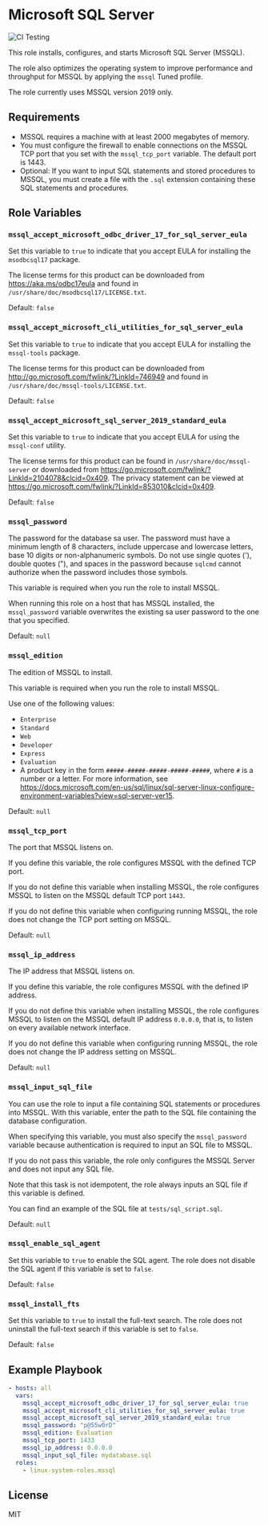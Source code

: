 # Microsoft SQL Server

![CI Testing](https://github.com/linux-system-roles/template/workflows/tox/badge.svg)

This role installs, configures, and starts Microsoft SQL Server (MSSQL).

The role also optimizes the operating system to improve performance and
throughput for MSSQL by applying the `mssql` Tuned profile.

The role currently uses MSSQL version 2019 only.

## Requirements

* MSSQL requires a machine with at least 2000 megabytes of memory.
* You must configure the firewall to enable connections on the MSSQL TCP port that
  you set with the `mssql_tcp_port` variable. The default port is 1443.
* Optional: If you want to input SQL statements and stored procedures to MSSQL,
  you must create a file with the `.sql` extension containing these SQL
  statements and procedures.

## Role Variables

### `mssql_accept_microsoft_odbc_driver_17_for_sql_server_eula`

Set this variable to `true` to indicate that you accept EULA for installing the
`msodbcsql17` package.

The license terms for this product can be downloaded
from <https://aka.ms/odbc17eula> and found in `/usr/share/doc/msodbcsql17/LICENSE.txt`.

Default: `false`

### `mssql_accept_microsoft_cli_utilities_for_sql_server_eula`

Set this variable to `true` to indicate that you accept EULA for installing the
`mssql-tools` package.

The license terms for this product can be downloaded
from <http://go.microsoft.com/fwlink/?LinkId=746949> and found in
`/usr/share/doc/mssql-tools/LICENSE.txt`.

Default: `false`

### `mssql_accept_microsoft_sql_server_2019_standard_eula`

Set this variable to `true` to indicate that you accept EULA for using the
`mssql-conf` utility.

The license terms for this product can be found in `/usr/share/doc/mssql-server`
or downloaded from <https://go.microsoft.com/fwlink/?LinkId=2104078&clcid=0x409>.
The privacy statement can be viewed at
<https://go.microsoft.com/fwlink/?LinkId=853010&clcid=0x409>.

Default: `false`

### `mssql_password`

The password for the database sa user. The password must have a minimum length
of 8 characters, include uppercase and lowercase letters, base 10 digits or
non-alphanumeric symbols. Do not use single quotes ('), double quotes ("), and
spaces in the password because `sqlcmd` cannot authorize when the password
includes those symbols.

This variable is required when you run the role to install MSSQL.

When running this role on a host that has MSSQL installed, the `mssql_password`
variable overwrites the existing sa user password to the one that you specified.

Default: `null`

### `mssql_edition`

The edition of MSSQL to install.

This variable is required when you run the role to install MSSQL.

Use one of the following values:

* `Enterprise`
* `Standard`
* `Web`
* `Developer`
* `Express`
* `Evaluation`
* A product key in the form `#####-#####-#####-#####-#####`, where `#` is a
  number or a letter.
  For more information, see
  <https://docs.microsoft.com/en-us/sql/linux/sql-server-linux-configure-environment-variables?view=sql-server-ver15>.

Default: `null`

### `mssql_tcp_port`

The port that MSSQL listens on.

If you define this variable, the role configures MSSQL with the defined TCP
port.

If you do not define this variable when installing MSSQL, the role configures
MSSQL to listen on the MSSQL default TCP port `1443`.

If you do not define this variable when configuring running MSSQL, the role does
not change the TCP port setting on MSSQL.

Default: `null`

### `mssql_ip_address`

The IP address that MSSQL listens on.

If you define this variable, the role configures MSSQL with the defined IP
address.

If you do not define this variable when installing MSSQL, the role configures
MSSQL to listen on the MSSQL default IP address `0.0.0.0`, that is, to listen on
every available network interface.

If you do not define this variable when configuring running MSSQL, the role does
not change the IP address setting on MSSQL.

Default: `null`

### `mssql_input_sql_file`

You can use the role to input a file containing SQL statements or procedures into
MSSQL. With this variable, enter the path to the SQL file containing the
database configuration.

When specifying this variable, you must also specify the `mssql_password`
variable because authentication is required to input an SQL file to MSSQL.

If you do not pass this variable, the role only configures the MSSQL Server
and does not input any SQL file.

Note that this task is not idempotent, the role always inputs an SQL file if
this variable is defined.

You can find an example of the SQL file at `tests/sql_script.sql`.

Default: `null`

### `mssql_enable_sql_agent`

Set this variable to `true` to enable the SQL agent. The role does not disable
the SQL agent if this variable is set to `false`.

Default: `false`

### `mssql_install_fts`

Set this variable to `true` to install the full-text search. The role does not
uninstall the full-text search if this variable is set to `false`.

Default: `false`

## Example Playbook

```yaml
- hosts: all
  vars:
    mssql_accept_microsoft_odbc_driver_17_for_sql_server_eula: true
    mssql_accept_microsoft_cli_utilities_for_sql_server_eula: true
    mssql_accept_microsoft_sql_server_2019_standard_eula: true
    mssql_password: "p@55w0rD"
    mssql_edition: Evaluation
    mssql_tcp_port: 1433
    mssql_ip_address: 0.0.0.0
    mssql_input_sql_file: mydatabase.sql
  roles:
    - linux-system-roles.mssql
```

## License

MIT
